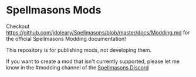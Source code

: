# Spellmasons Mods

Checkout https://github.com/jdoleary/Spellmasons/blob/master/docs/Modding.md
for the official Spellmasons Modding documentation!

This repository is for publishing mods, not developing them.

If you want to create a mod that isn't currently supported, please let me know in the #modding channel of the [Spellmasons Discord](https://discord.com/invite/q6sUCreHeJ)